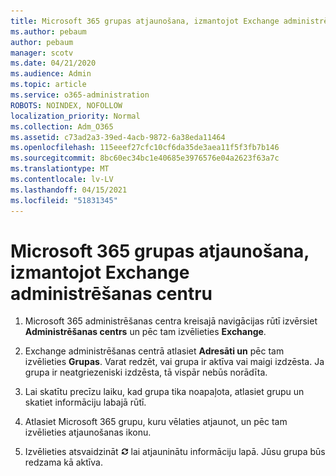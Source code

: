 ```yaml
---
title: Microsoft 365 grupas atjaunošana, izmantojot Exchange administrēšanas centru
ms.author: pebaum
author: pebaum
manager: scotv
ms.date: 04/21/2020
ms.audience: Admin
ms.topic: article
ms.service: o365-administration
ROBOTS: NOINDEX, NOFOLLOW
localization_priority: Normal
ms.collection: Adm_O365
ms.assetid: c73ad2a3-39ed-4acb-9872-6a38eda11464
ms.openlocfilehash: 115eeef27cfc10cf6da35de3aea11f5f3fb7b146
ms.sourcegitcommit: 8bc60ec34bc1e40685e3976576e04a2623f63a7c
ms.translationtype: MT
ms.contentlocale: lv-LV
ms.lasthandoff: 04/15/2021
ms.locfileid: "51831345"
---
```

# <a name="restore-a-microsoft-365-group-using-the-exchange-admin-center"></a>Microsoft 365 grupas atjaunošana, izmantojot Exchange administrēšanas centru

1. Microsoft 365 administrēšanas centra kreisajā navigācijas rūtī izvērsiet **Administrēšanas centrs** un pēc tam izvēlieties **Exchange**.
    
2. Exchange administrēšanas centrā atlasiet **Adresāti un** pēc tam izvēlieties **Grupas**. Varat redzēt, vai grupa ir aktīva vai maigi izdzēsta. Ja grupa ir neatgriezeniski izdzēsta, tā vispār nebūs norādīta.
    
3. Lai skatītu precīzu laiku, kad grupa tika noapaļota, atlasiet grupu un skatiet informāciju labajā rūtī.
    
4. Atlasiet Microsoft 365 grupu, kuru vēlaties atjaunot, un pēc tam izvēlieties atjaunošanas ikonu.
    
5. Izvēlieties atsvaidzināt ![Ikona Atsvaidzināt](media/6464df90-2a91-4c1f-92a6-9a38c7696ac3.gif) lai atjauninātu informāciju lapā. Jūsu grupa būs redzama kā aktīva. 
    

